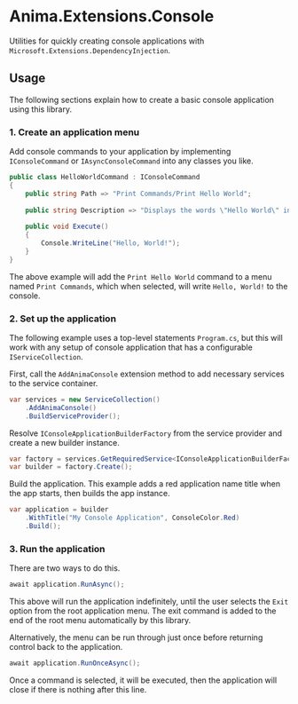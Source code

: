 ﻿# Anima.Extensions.Console

Utilities for quickly creating console applications with `Microsoft.Extensions.DependencyInjection`.

## Usage

The following sections explain how to create a basic console application using this library.

### 1. Create an application menu

Add console commands to your application by implementing `IConsoleCommand` or `IAsyncConsoleCommand` into
any classes you like.

```csharp
public class HelloWorldCommand : IConsoleCommand
{
    public string Path => "Print Commands/Print Hello World";
    
    public string Description => "Displays the words \"Hello World\" in the console.";
    
    public void Execute()
    {
        Console.WriteLine("Hello, World!");
    }
}
```

The above example will add the `Print Hello World` command to a menu named `Print Commands`, which when selected,
will write `Hello, World!` to the console.

### 2. Set up the application

The following example uses a top-level statements `Program.cs`, but this will work with any setup of
console application that has a configurable `IServiceCollection`.

First, call the `AddAnimaConsole` extension method to add necessary services to the service container.

```csharp
var services = new ServiceCollection()
    .AddAnimaConsole()
    .BuildServiceProvider();
```

Resolve `IConsoleApplicationBuilderFactory` from the service provider and create a new builder instance.

```csharp
var factory = services.GetRequiredService<IConsoleApplicationBuilderFactory>();
var builder = factory.Create();
```

Build the application. This example adds a red application name title when the app starts, then builds the app instance.

```csharp
var application = builder
    .WithTitle("My Console Application", ConsoleColor.Red)
    .Build();
```

### 3. Run the application

There are two ways to do this.

```csharp
await application.RunAsync();
```

This above will run the application indefinitely, until the user selects the `Exit` option from the root application
menu. The exit command is added to the end of the root menu automatically by this library.

Alternatively, the menu can be run through just once before returning control back to the application.

```csharp
await application.RunOnceAsync();
```

Once a command is selected, it will be executed, then the application will close if there is nothing after this line.